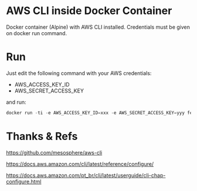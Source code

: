 # AWS CLI inside Docker Container
Docker container (Alpine) with AWS CLI installed. Credentials must be given on docker run command.

# Run

Just edit the following command with your AWS credentials:

- AWS_ACCESS_KEY_ID
- AWS_SECRET_ACCESS_KEY

and run:

```java
docker run -ti -e AWS_ACCESS_KEY_ID=xxx -e AWS_SECRET_ACCESS_KEY=yyy felipederodrigues/aws-cli sh
```

# Thanks & Refs

https://github.com/mesosphere/aws-cli

https://docs.aws.amazon.com/cli/latest/reference/configure/

https://docs.aws.amazon.com/pt_br/cli/latest/userguide/cli-chap-configure.html
